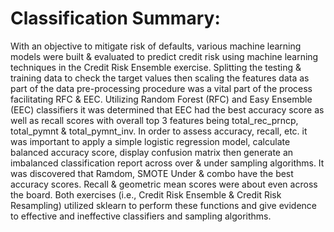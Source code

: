 # Classification Summary:
With an objective to mitigate risk of defaults, various machine learning models were built & evaluated to predict credit risk using machine learning techniques in the Credit Risk Ensemble exercise.  Splitting the testing & training data to check the target values then scaling the features data as part of the data pre-processing procedure was a vital part of the process facilitating RFC & EEC. Utilizing Random Forest (RFC) and Easy Ensemble (EEC) classifiers it was determined that EEC had the best accuracy score as well as recall scores with overall top 3 features being total_rec_prncp, total_pymnt & total_pymnt_inv.  In order to assess accuracy, recall, etc. it was important to apply a simple logistic regression model, calculate balanced accuracy score, display confusion matrix then generate an imbalanced classification report across over & under sampling algorithms. It was discovered that Ramdom, SMOTE Under & combo have the best accuracy scores. Recall & geometric mean scores were about even across the board.  Both exercises (i.e., Credit Risk Ensemble & Credit Risk Resampling) utilized sklearn to perform these functions and give evidence to effective and ineffective classifiers and sampling algorithms.